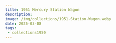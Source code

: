 ```yaml
---
title: 1951 Mercury Station Wagon
description: 
image: /img/collections/1951-Station-Wagon.webp
date: 2025-03-08
tags: 
 - collections1950
---
```


